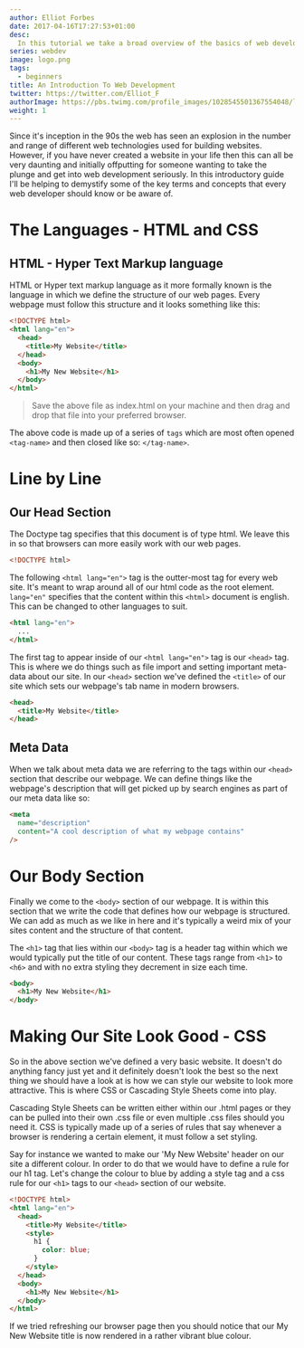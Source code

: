 ```yaml
---
author: Elliot Forbes
date: 2017-04-16T17:27:53+01:00
desc:
  In this tutorial we take a broad overview of the basics of web development.
series: webdev
image: logo.png
tags:
  - beginners
title: An Introduction To Web Development
twitter: https://twitter.com/Elliot_F
authorImage: https://pbs.twimg.com/profile_images/1028545501367554048/lzr43cQv_400x400.jpg
weight: 1
---
```


Since it's inception in the 90s the web has seen an explosion in the number and
range of different web technologies used for building websites. However, if you
have never created a website in your life then this can all be very daunting and
initially offputting for someone wanting to take the plunge and get into web
development seriously. In this introductory guide I'll be helping to demystify
some of the key terms and concepts that every web developer should know or be
aware of.

# The Languages - HTML and CSS

## HTML - Hyper Text Markup language

HTML or Hyper text markup language as it more formally known is the language in
which we define the structure of our web pages. Every webpage must follow this
structure and it looks something like this:

```html
<!DOCTYPE html>
<html lang="en">
  <head>
    <title>My Website</title>
  </head>
  <body>
    <h1>My New Website</h1>
  </body>
</html>
```

> Save the above file as index.html on your machine and then drag and drop that
> file into your preferred browser.

The above code is made up of a series of `tags` which are most often opened
`<tag-name>` and then closed like so: `</tag-name>`.

# Line by Line

## Our Head Section

The Doctype tag specifies that this document is of type html. We leave this in
so that browsers can more easily work with our web pages.

```html
<!DOCTYPE html>
```

The following `<html lang="en">` tag is the outter-most tag for every web site.
It's meant to wrap around all of our html code as the root element. `lang="en"`
specifies that the content within this `<html>` document is english. This can be
changed to other languages to suit.

```html
<html lang="en">
  ...
</html>
```

The first tag to appear inside of our `<html lang="en">` tag is our `<head>`
tag. This is where we do things such as file import and setting important
meta-data about our site. In our `<head>` section we've defined the `<title>` of
our site which sets our webpage's tab name in modern browsers.

```html
<head>
  <title>My Website</title>
</head>
```

## Meta Data

When we talk about meta data we are referring to the tags within our `<head>`
section that describe our webpage. We can define things like the webpage's
description that will get picked up by search engines as part of our meta data
like so:

```html
<meta
  name="description"
  content="A cool description of what my webpage contains"
/>
```

# Our Body Section

Finally we come to the `<body>` section of our webpage. It is within this
section that we write the code that defines how our webpage is structured. We
can add as much as we like in here and it's typically a weird mix of your sites
content and the structure of that content.

The `<h1>` tag that lies within our `<body>` tag is a header tag within which we
would typically put the title of our content. These tags range from `<h1>` to
`<h6>` and with no extra styling they decrement in size each time.

```html
<body>
  <h1>My New Website</h1>
</body>
```

# Making Our Site Look Good - CSS

So in the above section we've defined a very basic website. It doesn't do
anything fancy just yet and it definitely doesn't look the best so the next
thing we should have a look at is how we can style our website to look more
attractive. This is where CSS or Cascading Style Sheets come into play.

Cascading Style Sheets can be written either within our .html pages or they can
be pulled into their own .css file or even multiple .css files should you need
it. CSS is typically made up of a series of rules that say whenever a browser is
rendering a certain element, it must follow a set styling.

Say for instance we wanted to make our 'My New Website' header on our site a
different colour. In order to do that we would have to define a rule for our h1
tag. Let's change the colour to blue by adding a style tag and a css rule for
our `<h1>` tags to our `<head>` section of our website.

```html
<!DOCTYPE html>
<html lang="en">
  <head>
    <title>My Website</title>
    <style>
      h1 {
        color: blue;
      }
    </style>
  </head>
  <body>
    <h1>My New Website</h1>
  </body>
</html>
```

If we tried refreshing our browser page then you should notice that our My New
Website title is now rendered in a rather vibrant blue colour.
